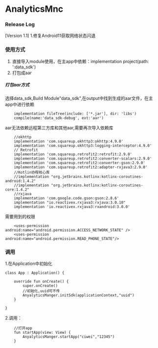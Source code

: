 # AnalyticsMnc

### Release Log
[Version 1.1]
1.修复Android11获取网络状态闪退


### 使用方式
1. 直接导入module使用，在主app中依赖：implementation project(path: ':data_sdk')
2. 打包成aar


##### 打包aar方式
选择data_sdk,Build Module"data_sdk",在output中找到生成的aar文件，在主app中进行依赖
```
    implementation fileTree(include: ['*.jar'], dir: 'libs')
    compile(name:'data_sdk-debug', ext:'aar')
```

aar无法依赖远程第三方库和其他aar,需要再次导入依赖库
```
    //okhttp
    implementation 'com.squareup.okhttp3:okhttp:4.9.0'
    implementation 'com.squareup.okhttp3:logging-interceptor:4.9.0'
    // Retrofit
    implementation 'com.squareup.retrofit2:retrofit:2.9.0'
    implementation 'com.squareup.retrofit2:converter-scalars:2.9.0'
    implementation 'com.squareup.retrofit2:converter-gson:2.9.0'
    implementation 'com.squareup.retrofit2:adapter-rxjava3:2.9.0'
    //Kotlin协程核心库
    //implementation "org.jetbrains.kotlinx:kotlinx-coroutines-android:1.4.2"
    //implementation "org.jetbrains.kotlinx:kotlinx-coroutines-core:1.4.2"
    //rxjava
    implementation 'com.google.code.gson:gson:2.8.6'
    implementation "io.reactivex.rxjava3:rxjava:3.0.10"
    implementation 'io.reactivex.rxjava3:rxandroid:3.0.0'
```
需要用到的权限

```
    <uses-permission android:name="android.permission.ACCESS_NETWORK_STATE" />
    <uses-permission android:name="android.permission.READ_PHONE_STATE"/>
```


### 调用

1.在Application中初始化
```
class App : Application() {

    override fun onCreate() {
        super.onCreate()
        //初始化,uuid可不传
        AnyalyticsManger.initSdk(applicationContext,"uuid")
    }

}
```
2.调用：

```
    //打开app
    fun startApp(view: View) {
        AnyalyticsManger.startApp("ciwei","12345")
    }

```


